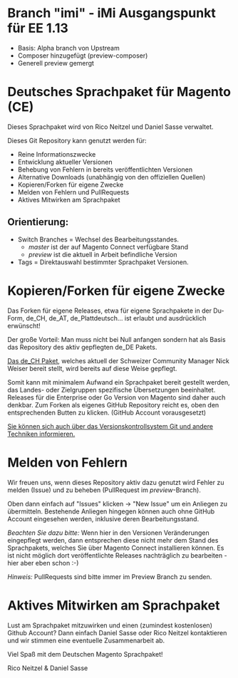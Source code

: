 # Branch "imi" - iMi Ausgangspunkt für EE 1.13

* Basis: Alpha branch von Upstream 
* Composer hinzugefügt (preview-composer)
* Generell preview gemergt

# Deutsches Sprachpaket für Magento (CE)
Dieses Sprachpaket wird von Rico Neitzel und Daniel Sasse verwaltet.

Dieses Git Repository kann genutzt werden für:

* Reine Informationszwecke
* Entwicklung aktueller Versionen
* Behebung von Fehlern in bereits veröffentlichten Versionen
* Alternative Downloads (unabhängig von den offiziellen Quellen)
* Kopieren/Forken für eigene Zwecke
* Melden von Fehlern und PullRequests
* Aktives Mitwirken am Sprachpaket

## Orientierung:

* Switch Branches = Wechsel des Bearbeitungsstandes.
  * _master_ ist der auf Magento Connect verfügbare Stand
  * _preview_ ist die aktuell in Arbeit befindliche Version
* Tags = Direktauswahl bestimmter Sprachpaket Versionen.


# Kopieren/Forken für eigene Zwecke

Das Forken für eigene Releases, etwa für eigene Sprachpakete in der Du-Form, de_CH, de_AT, de_Plattdeutsch… ist erlaubt und ausdrücklich erwünscht! 

Der große Vorteil: Man muss nicht bei Null anfangen sondern hat als Basis das Repository des aktiv gepflegten de_DE Pakets.
 
[Das de_CH Paket](https://github.com/openstream/German_LocalePack_de_CH), welches aktuell der Schweizer Community Manager Nick Weiser bereit stellt, wird bereits auf diese Weise gepflegt. 

Somit kann mit minimalem Aufwand ein Sprachpaket bereit gestellt werden, das Landes- oder Zielgruppen spezifische Übersetzungen beeinhaltet. Releases für die Enterprise oder Go Version von Magento sind daher auch denkbar. Zum Forken als eigenes GitHub Repository reicht es, oben den entsprechenden Butten zu klicken. (GitHub Account vorausgesetzt)

[Sie können sich auch über das Versionskontrollsystem Git und andere Techniken informieren.](http://git-scm.com/)

# Melden von Fehlern

Wir freuen uns, wenn dieses Repository aktiv dazu genutzt wird Fehler zu melden (Issue) und zu beheben (PullRequest im _preview_-Branch).

Oben dann einfach auf "Issues" klicken -> "New Issue" um ein Anliegen zu übermitteln. Bestehende Anliegen hingegen können auch ohne GitHub Account eingesehen werden, inklusive deren Bearbeitungsstand.

_Beachten Sie dazu bitte:_ Wenn hier in den Versionen Veränderungen eingepflegt werden, dann entsprechen diese nicht mehr dem Stand des Sprachpakets, welches Sie über Magento Connect installieren können. Es ist nicht möglich dort veröffentlichte Releases nachträglich zu bearbeiten - hier aber eben schon :-)

_Hinweis:_ PullRequests sind bitte immer im Preview Branch zu senden.


# Aktives Mitwirken am Sprachpaket

Lust am Sprachpaket mitzuwirken und einen (zumindest kostenlosen) Github Account? Dann einfach Daniel Sasse oder Rico Neitzel kontaktieren und wir stimmen eine eventuelle Zusammenarbeit ab.

Viel Spaß mit dem Deutschen Magento Sprachpaket!

Rico Neitzel & Daniel Sasse
